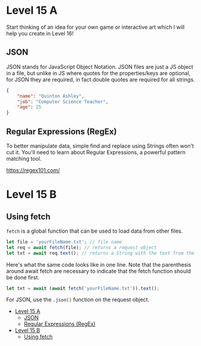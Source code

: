 # Level 15 A

Start thinking of an idea for your own game or interactive art which I will help you create in Level 16!

## JSON

JSON stands for JavaScript Object Notation. JSON files are just a JS object in a file, but unlike in JS where quotes for the properties/keys are optional, for JSON they are required, in fact double quotes are required for all strings.

```json
{
	"name": "Quinton Ashley",
	"job": "Computer Science Teacher",
	"age": 25
}
```

## Regular Expressions (RegEx)

To better manipulate data, simple find and replace using Strings often won't cut it. You'll need to learn about Regular Expressions, a powerful pattern matching tool.

https://regex101.com/

# Level 15 B

## Using fetch

`fetch` is a global function that can be used to load data from other files.

```js
let file = 'yourFileName.txt'; // file name
let req = await fetch(file); // returns a request object
let txt = await req.text(); // returns a String with the text from the file
```

Here's what the same code looks like in one line. Note that the parenthesis around await fetch are necessary to indicate that the fetch function should be done first.

```js
let txt = await (await fetch('yourFileName.txt')).text();
```

For JSON, use the `.json()` function on the request object.

- [Level 15 A](#level-15-a)
  - [JSON](#json)
  - [Regular Expressions (RegEx)](#regular-expressions-regex)
- [Level 15 B](#level-15-b)
  - [Using fetch](#using-fetch)
